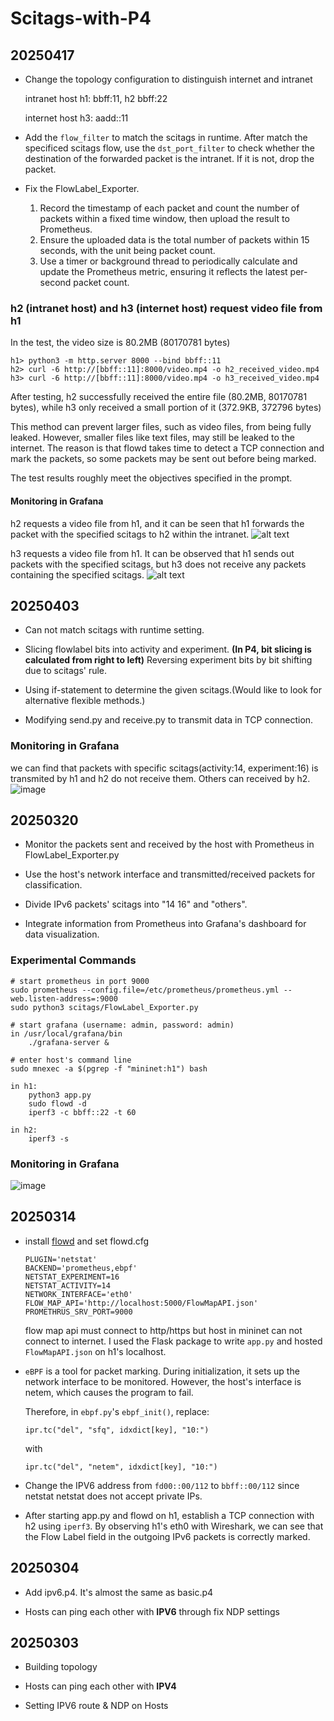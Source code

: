 # Scitags-with-P4

## 20250417

- Change the topology configuration to distinguish internet and intranet

    intranet host h1: bbff:11, h2 bbff:22

    internet host h3: aadd::11

- Add the `flow_filter` to match the scitags in runtime. After match the specificed scitags flow, use the `dst_port_filter` to check whether the destination of the forwarded packet is the intranet. If it is not, drop the packet.

- Fix the FlowLabel_Exporter. 
    1. Record the timestamp of each packet and count the number of packets within a fixed time window, then upload the result to Prometheus. 
    2. Ensure the uploaded data is the total number of packets within 15 seconds, with the unit being packet count. 
    3. Use a timer or background thread to periodically calculate and update the Prometheus metric, ensuring it reflects the latest per-second packet count.

### h2 (intranet host) and h3 (internet host) request video file from h1

In the test, the video size is 80.2MB (80170781 bytes)

```
h1> python3 -m http.server 8000 --bind bbff::11
h2> curl -6 http://[bbff::11]:8000/video.mp4 -o h2_received_video.mp4
h3> curl -6 http://[bbff::11]:8000/video.mp4 -o h3_received_video.mp4
```

After testing, h2 successfully received the entire file (80.2MB, 80170781 bytes), while h3 only received a small portion of it (372.9KB, 372796 bytes)

This method can prevent larger files, such as video files, from being fully leaked. However, smaller files like text files, may still be leaked to the internet. The reason is that flowd takes time to detect a TCP connection and mark the packets, so some packets may be sent out before being marked.

The test results roughly meet the objectives specified in the prompt.

#### Monitoring in Grafana

h2 requests a video file from h1, and it can be seen that h1 forwards the packet with the specified scitags to h2 within the intranet.
![alt text](./image/h2Transmitting.png) 

h3 requests a video file from h1. It can be observed that h1 sends out packets with the specified scitags, but h3 does not receive any packets containing the specified scitags.
![alt text](./image/h3Transmitting.png)

## 20250403

- Can not match scitags with runtime setting.

- Slicing flowlabel bits into activity and experiment. **(In P4, bit slicing is calculated from right to left)** Reversing experiment bits by bit shifting due to scitags' rule.

- Using if-statement to determine the given scitags.(Would like to look for alternative flexible methods.)

- Modifying send.py and receive.py to transmit data in TCP connection.

### Monitoring in Grafana
we can find that packets with specific scitags(activity:14, experiment:16) is transmited by h1 and h2 do not receive them. Others can received by h2.
![image](./image/DropPacket.png)

## 20250320

- Monitor the packets sent and received by the host with Prometheus in FlowLabel_Exporter.py

- Use the host's network interface and transmitted/received packets for classification.

- Divide IPv6 packets' scitags into "14 16" and "others".

- Integrate information from Prometheus into Grafana's dashboard for data visualization.

### Experimental Commands
```
# start prometheus in port 9000
sudo prometheus --config.file=/etc/prometheus/prometheus.yml --web.listen-address=:9000
sudo python3 scitags/FlowLabel_Exporter.py

# start grafana (username: admin, password: admin)
in /usr/local/grafana/bin
    ./grafana-server &

# enter host's command line
sudo mnexec -a $(pgrep -f "mininet:h1") bash

in h1:
    python3 app.py
    sudo flowd -d
    iperf3 -c bbff::22 -t 60

in h2:
    iperf3 -s
```

### Monitoring in Grafana
![image](./image/Monitoring.png)

## 20250314

- install [flowd](https://github.com/scitags/flowd) and set flowd.cfg
    ```
    PLUGIN='netstat'
    BACKEND='prometheus,ebpf'
    NETSTAT_EXPERIMENT=16
    NETSTAT_ACTIVITY=14
    NETWORK_INTERFACE='eth0'
    FLOW_MAP_API='http://localhost:5000/FlowMapAPI.json'
    PROMETHRUS_SRV_PORT=9000
    ```
    flow map api must connect to http/https but host in mininet can not connect to internet. I used the Flask package to write `app.py` and hosted `FlowMapAPI.json` on h1's localhost.

- `eBPF` is a tool for packet marking. During initialization, it sets up the network interface to be monitored. However, the host's interface is netem, which causes the program to fail.

    Therefore, in `ebpf.py`'s `ebpf_init()`, replace:
    ```
    ipr.tc("del", "sfq", idxdict[key], "10:")
    ```
    with
    ```
    ipr.tc("del", "netem", idxdict[key], "10:")
    ```

- Change the IPV6 address from `fd00::00/112` to `bbff::00/112` since netstat netstat does not accept private IPs.

- After starting app.py and flowd on h1, establish a TCP connection with h2 using `iperf3`. By observing h1's eth0 with Wireshark, we can see that the Flow Label field in the outgoing IPv6 packets is correctly marked.

## 20250304

- Add ipv6.p4. It's almost the same as basic.p4

- Hosts can ping each other with **IPV6** through fix NDP settings


## 20250303
- Building topology 

- Hosts can ping each other with **IPV4**

- Setting IPV6 route & NDP on Hosts
